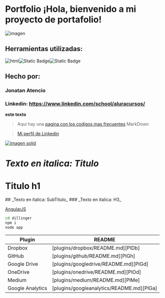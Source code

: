 # Portfolio ¡Hola, bienvenido a mi proyecto de portafolio!

![imagen](https://user-images.githubusercontent.com/77756047/211304452-220fedf0-f91b-490f-8a65-a60ce860bc5c.png)

## Herramientas utilizadas:

![html](https://img.shields.io/badge/HTML-orange)![Static Badge](https://img.shields.io/badge/CSS-light_blue)![Static Badge](https://img.shields.io/badge/Flex--Box-%23d22ce3)


## Hecho por:

### Jonatan Atencio

### Linkedin: https://www.linkedin.com/school/aluracursos/

**este texto**

> Aqui hay una [pagina con los codigos mas frecuentes](http://google.com.ar?q=markdon-quick-reference) MarkDown

> [Mi perfil de Linkedin](https://linkedin.com/in/jonatanatencio)

[![imagen solid](https://cldup.com/dTxpPi9lDf.thumb.png)](https://cldup.com/dTxpPi9lDf.thumb.png)

# _Texto en italica: Titulo_
<h1>Titulo h1</h1>
## _Texto en italica: SubTitulo_
### _Texto en italica: H3_

[AngularJS](https://angujar.js)

```sh
cd dillinger
npm i
node app
```

| Plugin           | README                                   |
| ----------       | ------------------------------------     |
| Dropbox          | [plugins/dropbox/README.md][PlDb]        |
| GitHub           | [plugins/github/README.md][PlGh]         |
| Google Drive     | [plugins/googledrive/README.md][PlGd]    |
| OneDrive         | [plugins/onedrive/README.md][PlOd]       |
| Medium           | [plugins/medium/README.md][PlMe]         |
| Google Analytics | [plugins/googleanalytics/README.md][PlGa]|




